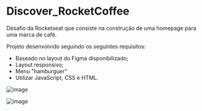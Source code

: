 # Discover_RocketCoffee
Desafio da Rocketseat que consiste na construção de uma homepage para uma marca de café.

Projeto desenvolvido seguindo os seguintes requisitos:

 - Baseado no layout do Figma disponibilizado;
 - Layout responsivo;
 - Menu "hamburguer"
 - Utilizar JavaScript, CSS e HTML. 


![image](https://user-images.githubusercontent.com/85245862/178600200-2eff4701-0a29-47d8-9f59-c90941dc4201.png)

![image](https://user-images.githubusercontent.com/85245862/178600263-be3b6de7-c652-4613-8dfe-0e2966de0683.png)


